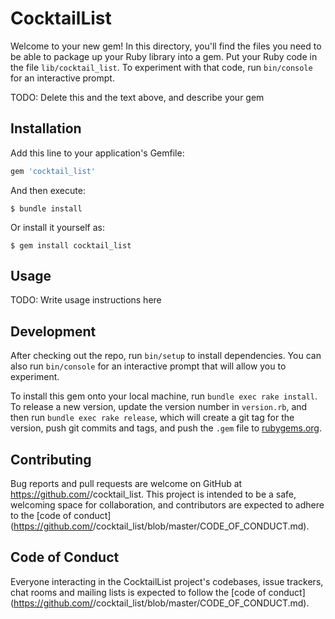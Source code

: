 # CocktailList

Welcome to your new gem! In this directory, you'll find the files you need to be able to package up your Ruby library into a gem. Put your Ruby code in the file `lib/cocktail_list`. To experiment with that code, run `bin/console` for an interactive prompt.

TODO: Delete this and the text above, and describe your gem

## Installation

Add this line to your application's Gemfile:

```ruby
gem 'cocktail_list'
```

And then execute:

    $ bundle install

Or install it yourself as:

    $ gem install cocktail_list

## Usage

TODO: Write usage instructions here

## Development

After checking out the repo, run `bin/setup` to install dependencies. You can also run `bin/console` for an interactive prompt that will allow you to experiment.

To install this gem onto your local machine, run `bundle exec rake install`. To release a new version, update the version number in `version.rb`, and then run `bundle exec rake release`, which will create a git tag for the version, push git commits and tags, and push the `.gem` file to [rubygems.org](https://rubygems.org).

## Contributing

Bug reports and pull requests are welcome on GitHub at https://github.com/<github username>/cocktail_list. This project is intended to be a safe, welcoming space for collaboration, and contributors are expected to adhere to the [code of conduct](https://github.com/<github username>/cocktail_list/blob/master/CODE_OF_CONDUCT.md).


## Code of Conduct

Everyone interacting in the CocktailList project's codebases, issue trackers, chat rooms and mailing lists is expected to follow the [code of conduct](https://github.com/<github username>/cocktail_list/blob/master/CODE_OF_CONDUCT.md).
